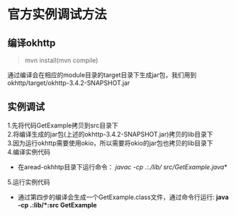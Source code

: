 # 官方实例调试方法

## 编译okhttp
> mvn install(mvn compile)

通过编译会在相应的module目录的target目录下生成jar包，我们用到okhttp/target/okhttp-3.4.2-SNAPSHOT.jar

## 实例调试

> 
1.先将代码GetExample拷贝到src目录下  
2.将编译生成的jar包(上述的okhttp-3.4.2-SNAPSHOT.jar)拷贝的lib目录下  
3.因为运行okhttp需要使用okio，所以需要将okio的jar包也拷贝的lib目录下  
4.编译实例代码
 + 在aread-okhhtp目录下运行命令： **javac -cp .:./lib/* src/GetExample.java**  
> 
5.运行实例代码
 + 通过第四步的编译会生成一个GetExample.class文件，通过命令行运行: **java -cp .:lib/*:src GetExample**  
